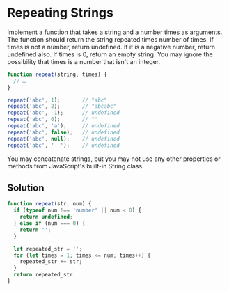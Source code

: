 # Repeating Strings
Implement a function that takes a string and a number times as arguments. The function should return the string repeated times number of times. If times is not a number, return undefined. If it is a negative number, return undefined also. If times is 0, return an empty string. You may ignore the possibility that times is a number that isn't an integer.
```js
function repeat(string, times) {
  // …
}

repeat('abc', 1);       // "abc"
repeat('abc', 2);       // "abcabc"
repeat('abc', -1);      // undefined
repeat('abc', 0);       // ""
repeat('abc', 'a');     // undefined
repeat('abc', false);   // undefined
repeat('abc', null);    // undefined
repeat('abc', '  ');    // undefined
```
You may concatenate strings, but you may not use any other properties or methods from JavaScript's built-in String class.



## Solution
```js
function repeat(str, num) {
  if (typeof num !== 'number' || num < 0) {
    return undefined;
  } else if (num === 0) {
    return '';
  }

  let repeated_str = '';
  for (let times = 1; times <= num; times++) {
    repeated_str += str;
  }
  return repeated_str
}
```